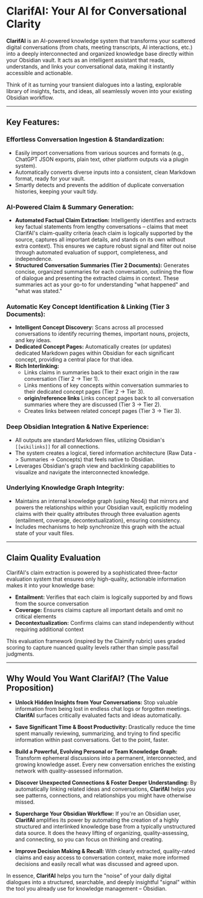 # ClarifAI: Your AI for Conversational Clarity

**ClarifAI** is an AI-powered knowledge system that transforms your scattered digital conversations (from chats, meeting transcripts, AI interactions, etc.) into a deeply interconnected and organized knowledge base directly within your Obsidian vault. It acts as an intelligent assistant that reads, understands, and links your conversational data, making it instantly accessible and actionable.

Think of it as turning your transient dialogues into a lasting, explorable library of insights, facts, and ideas, all seamlessly woven into your existing Obsidian workflow.

---

## Key Features:

### Effortless Conversation Ingestion & Standardization:
  * Easily import conversations from various sources and formats (e.g., ChatGPT JSON exports, plain text, other platform outputs via a plugin system).
  * Automatically converts diverse inputs into a consistent, clean Markdown format, ready for your vault.
  * Smartly detects and prevents the addition of duplicate conversation histories, keeping your vault tidy.

### AI-Powered Claim & Summary Generation:
  * **Automated Factual Claim Extraction:** Intelligently identifies and extracts key factual statements from lengthy conversations – claims that meet ClarifAI's claim-quality criteria (each claim is logically supported by the source, captures all important details, and stands on its own without extra context). This ensures we capture robust signal and filter out noise through automated evaluation of support, completeness, and independence.
  * **Structured Conversation Summaries (Tier 2 Documents):** Generates concise, organized summaries for each conversation, outlining the flow of dialogue and presenting the extracted claims in context. These summaries act as your go-to for understanding "what happened" and "what was stated."

### Automatic Key Concept Identification & Linking (Tier 3 Documents):
  * **Intelligent Concept Discovery:** Scans across all processed conversations to identify recurring themes, important nouns, projects, and key ideas.
  * **Dedicated Concept Pages:** Automatically creates (or updates) dedicated Markdown pages within Obsidian for each significant concept, providing a central place for that idea.
  * **Rich Interlinking:**
    * Links claims in summaries back to their exact origin in the raw conversation (Tier 2 -> Tier 1).
    * Links mentions of key concepts within conversation summaries to their dedicated concept pages (Tier 2 -> Tier 3).
    * **origin/reference links** Links concept pages back to all conversation summaries where they are discussed (Tier 3 -> Tier 2).
    * Creates links between related concept pages (Tier 3 -> Tier 3).

### Deep Obsidian Integration & Native Experience:
  * All outputs are standard Markdown files, utilizing Obsidian's `[[wikilinks]]` for all connections.
  * The system creates a logical, tiered information architecture (Raw Data -> Summaries -> Concepts) that feels native to Obsidian.
  * Leverages Obsidian's graph view and backlinking capabilities to visualize and navigate the interconnected knowledge.

### Underlying Knowledge Graph Integrity:
  * Maintains an internal knowledge graph (using Neo4j) that mirrors and powers the relationships within your Obsidian vault, explicitly modeling claims with their quality attributes through three evaluation agents (entailment, coverage, decontextualization), ensuring consistency.
  * Includes mechanisms to help synchronize this graph with the actual state of your vault files.

---

## Claim Quality Evaluation

ClarifAI's claim extraction is powered by a sophisticated three-factor evaluation system that ensures only high-quality, actionable information makes it into your knowledge base:

* **Entailment:** Verifies that each claim is logically supported by and flows from the source conversation
* **Coverage:** Ensures claims capture all important details and omit no critical elements  
* **Decontextualization:** Confirms claims can stand independently without requiring additional context

This evaluation framework (inspired by the Claimify rubric) uses graded scoring to capture nuanced quality levels rather than simple pass/fail judgments.

---

## Why Would You Want ClarifAI? (The Value Proposition)

* **Unlock Hidden Insights from Your Conversations:** Stop valuable information from being lost in endless chat logs or forgotten meetings. **ClarifAI** surfaces critically evaluated facts and ideas automatically.

* **Save Significant Time & Boost Productivity:** Drastically reduce the time spent manually reviewing, summarizing, and trying to find specific information within past conversations. Get to the point, faster.

* **Build a Powerful, Evolving Personal or Team Knowledge Graph:** Transform ephemeral discussions into a permanent, interconnected, and growing knowledge asset. Every new conversation enriches the existing network with quality-assessed information.

* **Discover Unexpected Connections & Foster Deeper Understanding:** By automatically linking related ideas and conversations, **ClarifAI** helps you see patterns, connections, and relationships you might have otherwise missed.

* **Supercharge Your Obsidian Workflow:** If you're an Obsidian user, **ClarifAI** amplifies its power by automating the creation of a highly structured and interlinked knowledge base from a typically unstructured data source. It does the heavy lifting of organizing, quality-assessing, and connecting, so you can focus on thinking and creating.

* **Improve Decision Making & Recall:** With clearly extracted, quality-rated claims and easy access to conversation context, make more informed decisions and easily recall what was discussed and agreed upon.

In essence, **ClarifAI** helps you turn the "noise" of your daily digital dialogues into a structured, searchable, and deeply insightful "signal" within the tool you already use for knowledge management – Obsidian.